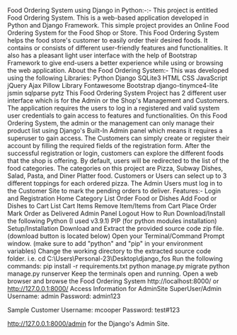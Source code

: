 Food Ordering System using Django in Python:-:-
This project is entitled Food Ordering System. This is a web-based application developed in Python and Django Framework. This simple project provides an Online Food Ordering System for the Food Shop or Store. This Food Ordering System helps the food store's customer to easily order their desired foods. It contains or consists of different user-friendly features and functionalities. It also has a pleasant light user interface with the help of Bootstrap Framework to give end-users a better experience while using or browsing the web application.
About the Food Ordering System:-
This was developed using the following Libraries:
Python
Django
SQLite3
HTML
CSS
JavaScript
jQuery
Ajax
Pillow Library
Fontawesome
Bootstrap
django-tinymce4-lite
jsmin
sqlparse
pytz
This Food Ordering System Project has 2 different user interface which is for the Admin or the Shop's Management and Customers. The application requires the users to log in a registered and valid system user credentials to gain access to features and functionalities. On this Food Ordering System, the admin or the management can only manage their product list using Django's Built-In Admin panel which means it requires a superuser to gain access. The Customers can simply create or register their account by filling the required fields of the registration form. After the successful registration or login, customers can explore the different foods that the shop is offering. By default, users will be redirected to the list of the food categories. The categories on this project are Pizza, Subway Dishes, Salad, Pasta, and Diner Platter food. Customers or Users can select up to 3 different toppings for each ordered pizza. The Admin Users must log in to the Customer Site to mark the pending orders to deliver.
Features:-
Login and Registration
Home
Category List
Order Food or Dishes
Add Food or Dishes to Cart
List Cart Items
Remove Item/Items from Cart
Place Order
Mark Order as Delivered
Admin Panel
Logout
How to Run
Download/Install the following
Python (I used v3.9.1)
PIP (for python modules installation)
Setup/Installation
Download and Extract the provided source code zip file. (download button is located below)
Open your Terminal/Command Prompt window. (make sure to add "python" and "pip" in your environment variables)
Change the working directory to the extracted source code folder. i.e. cd C:\Users\Personal-23\Desktop\django_fos
Run the following commands:
pip install -r requirements.txt
python manage.py migrate
python manage.py runserver
Keep the terminals open and running.
Open a web browser and browse the Food Ordering System http://localhost:8000/ or http://127.0.0.1:8000/
Access Information for AdminSite
SuperUser/Admin
Username: admin
Password: admin123

Sample Customer
Username: mcooper
Password: test#123

http://127.0.0.1:8000/admin for the Django's Admin Site.
